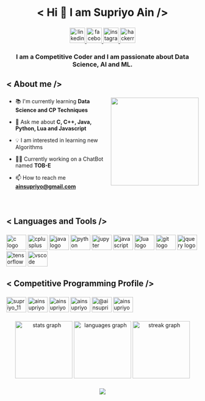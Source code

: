 <h1 align="center">< Hi 👋 I am Supriyo Ain /></h1>

###

<div align="center">
  <a href="https://www.linkedin.com/in/ainsupriyo/" target="_blank">
    <img src="https://img.shields.io/static/v1?message=LinkedIn&logo=linkedin&label=&color=0077B5&logoColor=white&labelColor=&style=for-the-badge" height="40" alt="linkedin logo"  />
  </a>
  <a href="https://www.facebook.com/supriyo.ain.7/" target="_blank">
    <img src="https://img.shields.io/static/v1?message=Facebook&logo=facebook&label=&color=1877F2&logoColor=white&labelColor=&style=for-the-badge" height="40" alt="facebook logo"  />
  </a>
  <a href="https://www.instagram.com/ainsupriyo/" target="_blank">
    <img src="https://img.shields.io/static/v1?message=Instagram&logo=instagram&label=&color=E4405F&logoColor=white&labelColor=&style=for-the-badge" height="40" alt="instagram logo"  />
  </a>
  <a href="https://www.hackerrank.com/ainsupriyo" target="_blank">
    <img src="https://img.shields.io/static/v1?message=HackerRank&logo=hackerrank&label=&color=2EC866&logoColor=white&labelColor=&style=for-the-badge" height="40" alt="hackerrank logo"  />
  </a>
</div>

###

<h3 align="center">I am a Competitive Coder and I am passionate about Data Science, AI and ML.</h3>

###

<h2 align="left">< About me /></h2>

###

<img align="right" height="230" src="https://miro.medium.com/v2/resize:fit:1400/1*Urc28sbnORGOW5oyohQ06g.gif"  />

###

- 📚 I'm currently learning **Data Science and CP Techniques**

- 💬 Ask me about **C, C++, Java, Python, Lua and Javascript**

- 💡 I am interested in learning new Algorithms

- 👨‍💻 Currently working on a ChatBot named **TOB-E**

- 📫 How to reach me **ainsupriyo@gmail.com**

###

<br clear="both">

<h2 align="left">< Languages and Tools /></h2>

###

<div align="left">
  <img src="https://cdn.jsdelivr.net/gh/devicons/devicon/icons/c/c-original.svg" height="40" width="52" alt="c logo"  />
  <img src="https://cdn.jsdelivr.net/gh/devicons/devicon/icons/cplusplus/cplusplus-original.svg" height="40" width="52" alt="cplusplus logo"  />
  <img src="https://cdn.jsdelivr.net/gh/devicons/devicon/icons/java/java-original.svg" height="40" width="52" alt="java logo"  />
  <img src="https://cdn.jsdelivr.net/gh/devicons/devicon/icons/python/python-original.svg" height="40" width="52" alt="python logo"  />
  <img src="https://cdn.jsdelivr.net/gh/devicons/devicon/icons/jupyter/jupyter-original.svg" height="40" width="52" alt="jupyter logo"  />
  <img src="https://cdn.jsdelivr.net/gh/devicons/devicon/icons/javascript/javascript-original.svg" height="40" width="52" alt="javascript logo"  />
  <img src="https://cdn.jsdelivr.net/gh/devicons/devicon/icons/lua/lua-original.svg" height="40" width="52" alt="lua logo"  />
  <img src="https://cdn.jsdelivr.net/gh/devicons/devicon/icons/git/git-original.svg" height="40" width="52" alt="git logo"  />
  <img src="https://cdn.jsdelivr.net/gh/devicons/devicon/icons/jquery/jquery-original.svg" height="40" width="52" alt="jquery logo"  />
  <img src="https://cdn.jsdelivr.net/gh/devicons/devicon/icons/tensorflow/tensorflow-original.svg" height="40" width="52" alt="tensorflow logo"  />
  <img src="https://cdn.jsdelivr.net/gh/devicons/devicon/icons/vscode/vscode-original.svg" height="40" width="52" alt="vscode logo"  />
</div>

###

<h2 align="left">< Competitive Programming Profile /></h2>

###

<p align="left">
<a href="https://www.codechef.com/users/supriyo_11" target="blank"><img align="center" src="https://cdn.jsdelivr.net/npm/simple-icons@3.1.0/icons/codechef.svg" alt="supriyo_11" height="40" width="52" /></a>
<a href="https://www.hackerrank.com/ainsupriyo" target="blank"><img align="center" src="https://raw.githubusercontent.com/rahuldkjain/github-profile-readme-generator/master/src/images/icons/Social/hackerrank.svg" alt="ainsupriyo" height="40" width="52" /></a>
<a href="https://codeforces.com/profile/ainsupriyo" target="blank"><img align="center" src="https://raw.githubusercontent.com/rahuldkjain/github-profile-readme-generator/master/src/images/icons/Social/codeforces.svg" alt="ainsupriyo" height="40" width="52" /></a>
<a href="https://www.leetcode.com/ainsupriyo" target="blank"><img align="center" src="https://raw.githubusercontent.com/rahuldkjain/github-profile-readme-generator/master/src/images/icons/Social/leet-code.svg" alt="ainsupriyo" height="40" width="52" /></a>
<a href="https://www.hackerearth.com/@ainsupriyo" target="blank"><img align="center" src="https://raw.githubusercontent.com/rahuldkjain/github-profile-readme-generator/master/src/images/icons/Social/hackerearth.svg" alt="@ainsupriyo" height="40" width="52" /></a>
<a href="https://auth.geeksforgeeks.org/user/ainsupriyo" target="blank"><img align="center" src="https://raw.githubusercontent.com/rahuldkjain/github-profile-readme-generator/master/src/images/icons/Social/geeks-for-geeks.svg" alt="ainsupriyo" height="40" width="52" /></a>
</p>

###

<div align="center">
  <img src="https://github-readme-stats.vercel.app/api?username=rikisupriyo&hide_title=false&hide_rank=false&show_icons=true&include_all_commits=true&count_private=true&disable_animations=false&theme=highcontrast&locale=en&hide_border=true&order=1" height="150" alt="stats graph"  />
  <img src="https://github-readme-stats.vercel.app/api/top-langs?username=rikisupriyo&locale=en&hide_title=false&layout=compact&card_width=320&langs_count=5&theme=highcontrast&hide_border=true&order=2" height="150" alt="languages graph"  />
  <img src="https://streak-stats.demolab.com?user=rikisupriyo&locale=en&mode=weekly&theme=highcontrast&hide_border=true&border_radius=20&order=3" height="150" alt="streak graph"  />
</div>

###

<div align="center">
  <img src="https://profile-counter.glitch.me/rikisupriyo/count.svg?"  />
</div>

